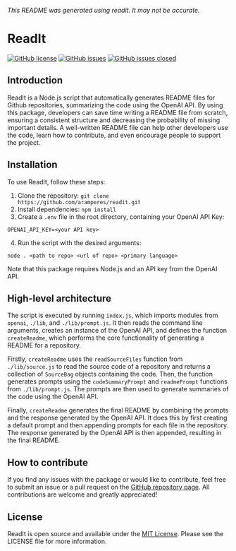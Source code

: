 *This README was generated using readit. It may not be accurate.*

# ReadIt

[![GitHub license](https://img.shields.io/badge/license-MIT-blue.svg)](https://github.com/aramperes/readit/blob/main/LICENSE)
[![GitHub issues](https://img.shields.io/github/issues/aramperes/readit.svg)](https://github.com/aramperes/readit/issues)
[![GitHub issues closed](https://img.shields.io/github/issues-closed/aramperes/readit.svg)](https://github.com/aramperes/readit/issues?q=is%3Aissue+is%3Aclosed)

## Introduction
ReadIt is a Node.js script that automatically generates README files for Github repositories, summarizing the code using the OpenAI API. By using this package, developers can save time writing a README file from scratch, ensuring a consistent structure and decreasing the probability of missing important details. A well-written README file can help other developers use the code, learn how to contribute, and even encourage people to support the project.

## Installation
To use ReadIt, follow these steps:

1. Clone the repository: `git clone https://github.com/aramperes/readit.git`
2. Install dependencies: `npm install`
3. Create a `.env` file in the root directory, containing your OpenAI API Key:
```
OPENAI_API_KEY=<your API key>
```
4. Run the script with the desired arguments:
```
node . <path to repo> <url of repo> <primary language>
```

Note that this package requires Node.js and an API key from the OpenAI API.

## High-level architecture
The script is executed by running `index.js`, which imports modules from `openai`, `./lib`, and `./lib/prompt.js`. It then reads the command line arguments, creates an instance of the OpenAI API, and defines the function `createReadme`, which performs the core functionality of generating a README for a repository.

Firstly, `createReadme` uses the `readSourceFiles` function from `./lib/source.js` to read the source code of a repository and returns a collection of `SourceBag` objects containing the code. Then, the function generates prompts using the `codeSummaryPrompt` and `readmePrompt` functions from `./lib/prompt.js`. The prompts are then used to generate summaries of the code using the OpenAI API.

Finally, `createReadme` generates the final README by combining the prompts and the response generated by the OpenAI API. It does this by first creating a default prompt and then appending prompts for each file in the repository. The response generated by the OpenAI API is then appended, resulting in the final README.

## How to contribute
If you find any issues with the package or would like to contribute, feel free to submit an issue or a pull request on the [GitHub repository page](https://github.com/aramperes/readit). All contributions are welcome and greatly appreciated!

## License
ReadIt is open source and available under the [MIT License](https://github.com/aramperes/readit/blob/main/LICENSE). Please see the LICENSE file for more information.
